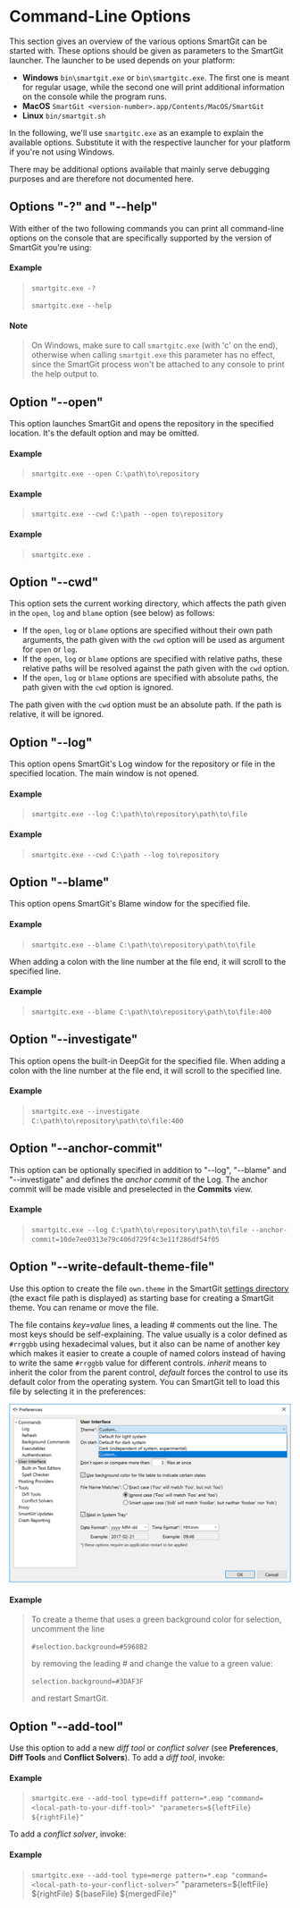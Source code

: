 # Command-Line Options

This section gives an overview of the various options SmartGit can be
started with. These options should be given as parameters to the
SmartGit launcher. The launcher to be used depends on your platform:

-   **Windows** `bin\smartgit.exe` or `bin\smartgitc.exe`. The first one
    is meant for regular usage, while the second one will print
    additional information on the console while the program runs.
-   **MacOS** `SmartGit <version-number>.app/Contents/MacOS/SmartGit`
-   **Linux** `bin/smartgit.sh`

In the following, we'll use `smartgitc.exe` as an example to explain the
available options. Substitute it with the respective launcher for your
platform if you're not using Windows.

There may be additional options available that mainly serve debugging
purposes and are therefore not documented here.

## Options "-?" and "--help"

With either of the two following commands you can print all command-line
options on the console that are specifically supported by the version of
SmartGit you're using:



#### Example
>
>
>
>`smartgitc.exe -?`
>
>`smartgitc.exe --help`
>
>


#### Note
>
>
>On Windows, make sure to call `smartgitc.exe` (with 'c' on the end),
>otherwise when calling `smartgit.exe` this parameter has no effect,
>since the SmartGit process won't be attached to any console to print the
>help output to.
>
>

## Option "--open"

This option launches SmartGit and opens the repository in the specified
location. It's the default option and may be omitted.



#### Example
>
>
>
>`smartgitc.exe --open C:\path\to\repository`
>
>



#### Example
>
>
>
>`smartgitc.exe --cwd C:\path --open to\repository`
>
>



#### Example
>
>
>
>`smartgitc.exe .`
>
>

## Option "--cwd"

This option sets the current working directory, which affects the path
given in the `open`, `log` and `blame` option (see below) as follows:

-   If the `open`, `log` or `blame` options are specified without their
    own path arguments, the path given with the `cwd` option will be
    used as argument for `open` or `log`.
-   If the `open`, `log` or `blame` options are specified with relative
    paths, these relative paths will be resolved against the path given
    with the `cwd` option.
-   If the `open`, `log` or `blame` options are specified with absolute
    paths, the path given with the `cwd` option is ignored.

The path given with the `cwd` option must be an absolute path. If the
path is relative, it will be ignored.

## Option "--log"

This option opens SmartGit's Log window for the repository or file in
the specified location. The main window is not opened.



#### Example
>
>
>
>`smartgitc.exe --log C:\path\to\repository\path\to\file`
>
>



#### Example
>
>
>
>`smartgitc.exe --cwd C:\path --log to\repository`
>
>

## Option "--blame"

This option opens SmartGit's Blame window for the specified file.



#### Example
>
>
>
>`smartgitc.exe --blame C:\path\to\repository\path\to\file`
>
>

When adding a colon with the line number at the file end, it will scroll
to the specified line.



#### Example
>
>
>
>`smartgitc.exe --blame C:\path\to\repository\path\to\file:400`
>
>

## Option "--investigate"

This option opens the built-in DeepGit for the specified file. When
adding a colon with the line number at the file end, it will scroll to
the specified line.



#### Example
>
>
>
>`smartgitc.exe --investigate C:\path\to\repository\path\to\file:400`
>
>

## Option "--anchor-commit"

This option can be optionally specified in addition to
"--log", "--blame" and "--investigate" and defines the *anchor commit*
of the Log. The anchor commit will be made visible and preselected in
the **Commits** view.



#### Example
>
>
>
>`smartgitc.exe --log C:\path\to\repository\path\to\file --anchor-commit=10de7ee0313e79c406d729f4c3e11f286df54f05`
>
>

## Option "--write-default-theme-file"

Use this option to create the file `own.theme` in the SmartGit [settings directory](VM-Options.md) (the exact
file path is displayed) as starting base for creating a SmartGit theme.
You can rename or move the file.

The file contains *key=value* lines, a leading \# comments out the line.
The most keys should be self-explaining. The value usually is a color
defined as `#rrggbb` using hexadecimal values, but it also can be name
of another key which makes it easier to create a couple of named colors
instead of having to write the same `#rrggbb` value for different
controls. *inherit* means to inherit the color from the parent control,
*default* forces the control to use its default color from the operating
system. You can SmartGit tell to load this file by selecting it in the
preferences:

![](attachments/53215487/53215488.png)

#### Example
>
>To create a theme that uses a green background color for selection,
>uncomment the line
>
>`#selection.background=#5968B2`
>
>by removing the leading \# and change the value to a green value:
>
>`selection.background=#3DAF3F`
>
>and restart SmartGit.
>

## Option "--add-tool"

Use this option to add a new *diff tool* or *conflict solver*
(see **Preferences**, **Diff Tools** and **Conflict Solvers**). To add a
*diff tool*, invoke:



#### Example
>
>
>
>`smartgitc.exe --add-tool type=diff pattern=*.eap "command=<local-path-to-your-diff-tool>" "parameters=${leftFile} ${rightFile}"`
>
>

To add a *conflict solver*, invoke:



#### Example
>
>
>
>`smartgitc.exe --add-tool type=merge pattern=*.eap "command=<local-path-to-your-conflict-solver>`"
>"parameters=${leftFile} ${rightFile} ${baseFile} ${mergedFile}"  
>
>


